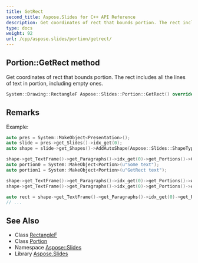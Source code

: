 ```yaml
---
title: GetRect
second_title: Aspose.Slides for C++ API Reference
description: Get coordinates of rect that bounds portion. The rect includes all the lines of text in portion, including empty ones.
type: docs
weight: 92
url: /cpp/aspose.slides/portion/getrect/
---
```

## Portion::GetRect method


Get coordinates of rect that bounds portion. The rect includes all the lines of text in portion, including empty ones.

```cpp
System::Drawing::RectangleF Aspose::Slides::Portion::GetRect() override
```

## Remarks


Example: 
```cpp
auto pres = System::MakeObject<Presentation>();
auto slide = pres->get_Slides()->idx_get(0);
auto shape = slide->get_Shapes()->AddAutoShape(Aspose::Slides::ShapeType::Rectangle, 50.0f, 50.0f, 200.0f, 50.0f);

shape->get_TextFrame()->get_Paragraphs()->idx_get(0)->get_Portions()->Clear();
auto portion0 = System::MakeObject<Portion>(u"Some text");
auto portion1 = System::MakeObject<Portion>(u"GetRect text");

shape->get_TextFrame()->get_Paragraphs()->idx_get(0)->get_Portions()->Add(portion0);
shape->get_TextFrame()->get_Paragraphs()->idx_get(0)->get_Portions()->Add(portion1);

auto rect = shape->get_TextFrame()->get_Paragraphs()->idx_get(0)->get_Portions()->idx_get(1)->GetRect();
// ...
```

## See Also

* Class [RectangleF](../../../system.drawing/rectanglef/)
* Class [Portion](../)
* Namespace [Aspose::Slides](../../)
* Library [Aspose.Slides](../../../)
